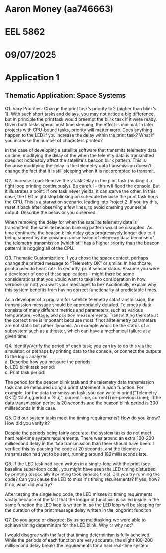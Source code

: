 <p>

# Aaron Money (aa746663)<br>

# EEL 5862<br>

# 09/07/2025<br>

# Application 1

## Thematic Application: Space Systems</p> 

<p>Q1. Vary Priorities: Change the print task’s priority to 2 (higher than blink’s 1). With such short tasks and delays, you may not notice a big difference, but in principle the print task would preempt the blink task if it were ready. Given both tasks spend most time sleeping, the effect is minimal. In later projects with CPU-bound tasks, priority will matter more. Does anything happen to the LED if you increase the delay within the print task? What if you increase the number of characters printed?</p><p>In the case of developing a satellite software that transmits telemetry data on time, modifying the delay of the when the telemtry data is transmitted does not noticeably affect the satellite's beacon blink pattern. This is because modifying the delay in the telemetry data transmission doesn't change the fact that it is still sleeping when it is not prompted to transmit.</p><p>Q2. Increase Load: Remove the vTaskDelay in the print task (making it a tight loop printing continuously). Be careful – this will flood the console. But it illustrates a point: if one task never yields, it can starve the other. In this case, the LED might stop blinking on schedule because the print task hogs the CPU. This is a starvation scenario, leading into Project 2. If you try this, reset it back after observing a few lines, to avoid crashing your serial output. Describe the behavior you observed.</p><p>When removing the delay for when the satellite telemetry data is transmitted, the satellite beacon blinking pattern would be disrupted. As time continues, the beacon blink delay gets progressively longer due to it being starved by the constant transmission of telemetry data because of the telemetry transmission (which still has a higher priority than the beacon pattern) is hogging all of the CPU.</p><p>Q3. Thematic Customization: If you chose the space context, perhaps change the printed message to “Telemetry OK” or similar. In healthcare, print a pseudo heart rate. In security, print sensor status.  Assume you were a developer of one of these applications - might there be some considerations that you would want to take into consideration in how verbose (or not) you want your messages to be? Additionally, explain why this system benefits from having correct functionality at predictable times.</p><p>As a developer of a program for satellite telemetry data transmission, the transmission message should be appropriately detailed. Telemetry data consists of many different metrics and parameters, such as various tempurature, voltage, and position measurements. Transmitting the data at the correct time is important because most if not all telemetry parameters are not static but rather dynamic. An example would be the status of a subsystem such as a thruster, which can have a mechanical failure at a given time.</p><p>Q4. Identify/Verify the period of each task; you can try to do this via the simulator, or perhaps by printing data to the console, or connect the outputs to the logic analyzer.<br>a. Describe how you measure the periods:<br>b. LED blink task period:<br>c. Print task period:</p><p>The period for the beacon blink task and the telemetry data transmission task can be measured using a printf statement in each function. For example, for the data transmission task, you can write in printf("Telemetry OK @ %lu\n,[period = %lu]", currentTime, currentTime-previousTime);. Tthe data transmission period is 20 seconds and the beacon blink period is 300 milliseconds in this case.</p><p>Q5. Did our system tasks meet the timing requirements? How do you know? How did you verify it?</p><p>Despite the periods being fairly accurate, the system tasks do not meet hard real-time system requirements. There was around an extra 100-200 millisecond delay in the data transmission than there should have been. I verified this by pausing the code at 20 seconds, and the telemetry transmission had yet to be sent, running around 182 milliseconds late.</p><p>Q6. If the LED task had been written in a single-loop with the print (see baseline super-loop code), you might have seen the LED timing disturbed by printing (especially if printing took variable time). Did you try running the code? Can you cause the LED to miss it's timing requirements? If yes, how?
If no, what did you try?</p><p>After testing the single loop code, the LED misses its timing requirments vastly because of the fact that the longprint functions is called inside in the same function the LED loop is written in, so the LED loop will be sleeping for the duration of the print message delay written in the longprint funciton</p><p>Q7. Do you agree or disagree: By using multitasking, we were able to achieve timing determinism for the LED blink. Why or why not?</p><p>I would disagree with the fact that timing determinism is fully acheived. While the periods of each function are very accurate, the slight 100-200 millisecond delay breaks the requirements for a hard real-time system.</p>
